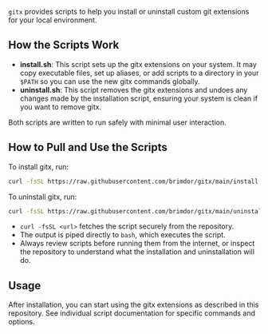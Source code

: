 `gitx` provides scripts to help you install or uninstall custom git extensions for your local environment.

## How the Scripts Work

- **install.sh**: This script sets up the gitx extensions on your system. It may copy executable files, set up aliases, or add scripts to a directory in your `$PATH` so you can use the new gitx commands globally.
- **uninstall.sh**: This script removes the gitx extensions and undoes any changes made by the installation script, ensuring your system is clean if you want to remove gitx.

Both scripts are written to run safely with minimal user interaction.

## How to Pull and Use the Scripts

To install gitx, run:

```sh
curl -fsSL https://raw.githubusercontent.com/brimdor/gitx/main/install.sh | bash
```

To uninstall gitx, run:

```sh
curl -fsSL https://raw.githubusercontent.com/brimdor/gitx/main/uninstall.sh | bash
```

- `curl -fsSL <url>` fetches the script securely from the repository.
- The output is piped directly to `bash`, which executes the script.
- Always review scripts before running them from the internet, or inspect the repository to understand what the installation and uninstallation will do.

## Usage

After installation, you can start using the gitx extensions as described in this repository. See individual script documentation for specific commands and options.

